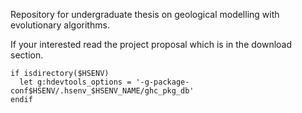 Repository for undergraduate thesis on geological modelling with
evolutionary algorithms. 

If your interested read the project proposal which is in the download
section.

``` vimL
if isdirectory($HSENV)
  let g:hdevtools_options = '-g-package-conf$HSENV/.hsenv_$HSENV_NAME/ghc_pkg_db'
endif
```

